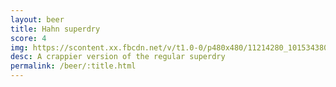 ```yaml
---
layout: beer
title: Hahn superdry
score: 4
img: https://scontent.xx.fbcdn.net/v/t1.0-0/p480x480/11214280_10153438037523745_4286815657184147844_n.jpg?oh=03258e2ce3d3fa3f9a6918d94be43929&oe=58CBC331
desc: A crappier version of the regular superdry
permalink: /beer/:title.html
---
```

